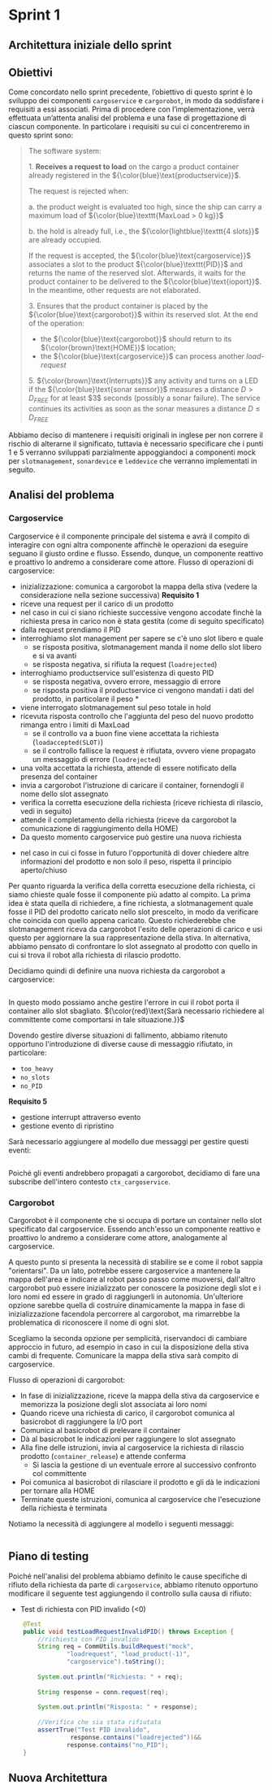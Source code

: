 # Sprint 1

## Architettura iniziale dello sprint

## Obiettivi

Come concordato nello sprint precedente, l’obiettivo di questo sprint è lo sviluppo dei componenti ```cargoservice``` e ```cargorobot```, in modo da soddisfare i requisiti a essi associati. Prima di procedere con l’implementazione, verrà effettuata un’attenta analisi del problema e una fase di progettazione di ciascun componente. In particolare i requisiti su cui ci concentreremo in questo sprint sono:

> The software system:
>
> 1\. **Receives a request to load** on the cargo a product container already registered in the ${\color{blue}\text{productservice}}$.
>
>   The request is rejected when:
>
>   a. the product weight is evaluated too high, since the ship can carry a maximum load of
>     ${\color{blue}\texttt{MaxLoad > 0 kg}}$
>
>   b. the hold is already full, i.e., the
>     ${\color{lightblue}\texttt{4 slots}}$ are already occupied.
>
>   If the request is accepted, the ${\color{blue}\text{cargoservice}}$ associates a slot to the product
>   ${\color{blue}\texttt{PID}}$ and returns the name of the reserved slot.
>   Afterwards, it waits for the product container to be delivered to the ${\color{blue}\text{ioport}}$.
>   In the meantime, other requests are not elaborated.
>
> 3\. Ensures that the product container is placed by the ${\color{blue}\text{cargorobot}}$ within its reserved slot.
>   At the end of the operation:
>
>   * the ${\color{blue}\text{cargorobot}}$ should return to its ${\color{brown}\text{HOME}}$ location;
>   * the ${\color{blue}\text{cargoservice}}$ can process another *load-request*
>
> 5\. ${\color{brown}\text{Interrupts}}$ any activity and turns on a LED if the ${\color{blue}\text{sonar sensor}}$ measures a distance
>   $D > D_{FREE}$ for at least \$3\$ seconds (possibly a sonar failure).
>   The service continues its activities as soon as the sonar measures a distance $D \leq D_{FREE}$

Abbiamo deciso di mantenere i requisiti originali in inglese per non correre il rischio di alterarne il significato, tuttavia è necessario specificare che i punti 1 e 5 verranno sviluppati parzialmente appoggiandoci a componenti mock per ```slotmanagement```, ```sonardevice``` e ```leddevice``` che verranno implementati in seguito. 

## Analisi del problema
### Cargoservice
Cargoservice è il componente principale del sistema e avrà il compito di interagire con ogni altra componente affinchè le operazioni da eseguire seguano il giusto ordine e flusso. Essendo, dunque, un componente reattivo e proattivo lo andremo a considerare come attore.
Flusso di operazioni di cargoservice:
- inizializzazione: comunica a cargorobot la mappa della stiva (vedere la considerazione nella sezione successiva)
**Requisito 1**
- riceve una request per il carico di un prodotto
- nel caso in cui ci siano richieste successive vengono accodate finchè la richiesta presa in carico non è stata gestita (come di seguito specificato)
- dalla request prendiamo il PID
- interroghiamo slot management per sapere se c'è uno slot libero e quale
    - se risposta positiva, slotmanagement manda il nome dello slot libero e si va avanti
    - se risposta negativa, si rifiuta la request (```loadrejected```)
- interroghiamo productservice sull'esistenza di questo PID
  - se risposta negativa, ovvero errore, messaggio di errore
  - se risposta positiva il productservice ci vengono mandati i dati del prodotto, in particolare il peso *
- viene interrogato slotmanagement sul peso totale in hold
- ricevuta risposta controllo che l'aggiunta del peso del nuovo prodotto rimanga entro i limiti di MaxLoad
  - se il controllo va a buon fine viene accettata la richiesta (```loadaccepted(SLOT)```)
  - se il controllo fallisce la request è rifiutata, ovvero viene propagato un messaggio di errore (```loadrejected```)
- una volta accettata la richiesta, attende di essere notificato della presenza del container
- invia a cargorobot l'istruzione di caricare il container, fornendogli il nome dello slot assegnato
- verifica la corretta esecuzione della richiesta (riceve richiesta di rilascio, vedi in seguito)
- attende il completamento della richiesta (riceve da cargorobot la comunicazione di raggiungimento della HOME)
- Da questo momento cargoservice può gestire una nuova richiesta
 
* nel caso in cui ci fosse in futuro l'opportunità di dover chiedere altre informazioni del prodotto e non solo il peso, rispetta il principio aperto/chiuso

Per quanto riguarda la verifica della corretta esecuzione della richiesta, ci siamo chieste quale fosse il componente più adatto al compito. La prima idea è stata quella di richiedere, a fine richiesta, a slotmanagement quale fosse il PID del prodotto caricato nello slot prescelto, in modo da verificare che coincida con quello appena caricato. Questo richiederebbe che slotmanagement riceva da cargorobot l'esito delle operazioni di carico e usi questo per aggiornare la sua rappresentazione della stiva.
In alternativa, abbiamo pensato di confrontare lo slot assegnato al prodotto con quello in cui si trova il robot alla richiesta di rilascio prodotto. 

Decidiamo quindi di definire una nuova richiesta da cargorobot a cargoservice:
```
```

In questo modo possiamo anche gestire l'errore in cui il robot porta il container allo slot sbagliato. ${\color{red}\text{Sarà necessario richiedere al committente come comportarsi in tale situazione.}}$

Dovendo gestire diverse situazioni di fallimento, abbiamo ritenuto opportuno l'introduzione di diverse cause di messaggio rifiutato, in particolare:
- ```too_heavy```
- ```no_slots```
- ```no_PID```

**Requisito 5**
- gestione interrupt attraverso evento
- gestione evento di ripristino

Sarà necessario aggiungere al modello due messaggi per gestire questi eventi:
```
```

Poiché gli eventi andrebbero propagati a cargorobot, decidiamo di fare una subscribe dell'intero contesto ```ctx_cargoservice```.

### Cargorobot
Cargorobot è il componente che si occupa di portare un container nello slot specificato dal cargoservice. Essendo anch'esso un componente reattivo e proattivo lo andremo a considerare come attore, analogamente al cargoservice.

A questo punto si presenta la necessità di stabilire se e come il robot sappia "orientarsi". Da un lato, potrebbe essere cargoservice a mantenere la mappa dell'area e indicare al robot passo passo come muoversi, dall'altro cargorobot può essere inizializzato per conoscere la posizione degli slot e i loro nomi ed essere in grado di raggiungerli in autonomia. Un'ulteriore opzione sarebbe quella di costruire dinamicamente la mappa in fase di inizializzazione facendola percorrere al cargorobot, ma rimarrebbe la problematica di riconoscere il nome di ogni slot.

Scegliamo la seconda opzione per semplicità, riservandoci di cambiare approccio in futuro, ad esempio in caso in cui la disposizione della stiva cambi di frequente. Comunicare la mappa della stiva sarà compito di cargoservice.

Flusso di operazioni di cargorobot:
- In fase di inizializzazione, riceve la mappa della stiva da cargoservice e memorizza la posizione degli slot associata ai loro nomi
- Quando riceve una richiesta di carico, il cargorobot comunica al basicrobot di raggiungere la I/O port
- Comunica al basicrobot di prelevare il container
- Dà al basicrobot le indicazioni per raggiungere lo slot assegnato
- Alla fine delle istruzioni, invia al cargoservice la richiesta di rilascio prodotto (```container_release```) e attende conferma
    - Si lascia la gestione di un eventuale errore al successivo confronto col committente
- Poi comunica al basicrobot di rilasciare il prodotto e gli dà le indicazioni per tornare alla HOME
- Terminate queste istruzioni, comunica al cargoservice che l'esecuzione della richiesta è terminata

<!--In caso di ricezione di evento di interrupt, decidiamo per semplicità di far tornare il robot alla HOME e salvare lo slot verso cui era diretto. Al momento di ricezione dell'evento di ripristino, il cargorobot ricomincerà a dare le indicazioni dall'inizio al basicrobot.
$\color{red}\text{Sarà necessario chiedere conferma al committente che questa soluzione non sia in conflitto con i requisiti.}$-->

Notiamo la necessità di aggiungere al modello i seguenti messaggi:
```
```

## Piano di testing
Poiché nell'analisi del problema abbiamo definito le cause specifiche di rifiuto della richiesta da parte di 
```cargoservice```, abbiamo ritenuto opportuno modificare il seguente test aggiungendo il controllo sulla causa di rifiuto:
* Test di richiesta con PID invalido (<0)
```java
    @Test
    public void testLoadRequestInvalidPID() throws Exception {
        //richiesta con PID invalido
        String req = CommUtils.buildRequest("mock",
                "loadrequest", "load_product(-1)", 
                "cargoservice").toString();
        
        System.out.println("Richiesta: " + req);
        
        String response = conn.request(req);
        
        System.out.println("Risposta: " + response); 
        
        //Verifica che sia stata rifiutata
        assertTrue("Test PID invalido", 
                 response.contains("loadrejected"))&&
                response.contains("no_PID");
    }
```

## Nuova Architettura
